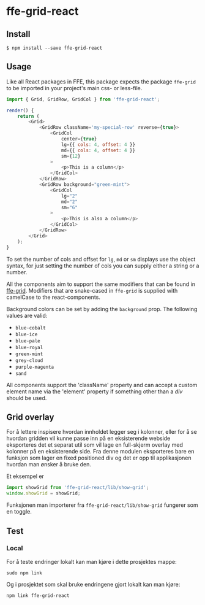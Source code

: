 # ffe-grid-react

## Install

```
$ npm install --save ffe-grid-react
```

## Usage

Like all React packages in FFE, this package expects the package `ffe-grid` to be imported in your project's main css- or less-file.

```javascript
import { Grid, GridRow, GridCol } from 'ffe-grid-react';

render() {
    return (
        <Grid>
            <GridRow className='my-special-row' reverse={true}>
                <GridCol
                    center={true}
                    lg={{ cols: 4, offset: 4 }}
                    md={{ cols: 4, offset: 4 }}
                    sm={12}
                >
                    <p>This is a column</p>
                </GridCol>
            </GridRow>
            <GridRow background="green-mint">
                <GridCol
                    lg="2"
                    md="2"
                    sm="6"
                >
                    <p>This is also a column</p>
                </GridCol>
            </GridRow>
        </Grid>
    );
}
```

To set the number of cols and offset for `lg`, `md` or `sm` displays use the object syntax, for just setting the number of cols you can supply either a string or a number.

All the components aim to support the same modifiers that can be found in [ffe-grid](***REMOVED***). Modifiers that are snake-cased in `ffe-grid` is supplied with camelCase to the react-components.

Background colors can be set by adding the `background` prop. The following values are valid:

- `blue-cobalt`
- `blue-ice`
- `blue-pale`
- `blue-royal`
- `green-mint`
- `grey-cloud`
- `purple-magenta`
- `sand`

All components support the 'className' property and can accept a custom element name via the 'element' property if something other than a _div_ should be used.

## Grid overlay

For å lettere inspisere hvordan innholdet legger seg i kolonner, eller for å se hvordan gridden vil kunne passe inn på en eksisterende webside eksporteres det et separat util som vil lage en full-skjerm overlay med kolonner på en eksisterende side. Fra denne modulen eksporteres bare en funksjon som lager en fixed positioned div og det er opp til applikasjonen hvordan man ønsker å bruke den.

Et eksempel er
```javascript
import showGrid from 'ffe-grid-react/lib/show-grid';
window.showGrid = showGrid;
```

Funksjonen man importerer fra `ffe-grid-react/lib/show-grid` fungerer som en toggle.

## Test

### Local

For å teste endringer lokalt kan man kjøre i dette prosjektes mappe:

```
sudo npm link
```

Og i prosjektet som skal bruke endringene gjort lokalt kan man kjøre:

```
npm link ffe-grid-react
```
